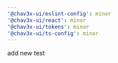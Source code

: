 ```yaml
---
'@chav3x-ui/eslint-config': minor
'@chav3x-ui/react': minor
'@chav3x-ui/tokens': minor
'@chav3x-ui/ts-config': minor
---
```


add new test
